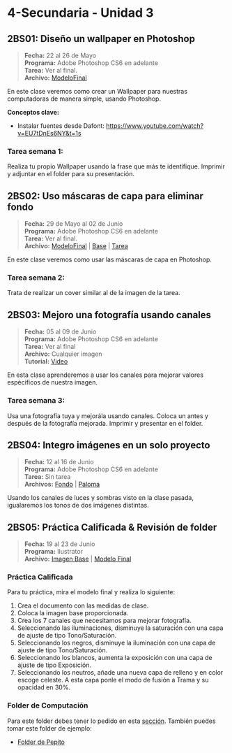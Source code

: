 # 4-Secundaria - Unidad 3


## 2BS01: Diseño un wallpaper en Photoshop

> **Fecha:** 22 al 26 de Mayo<br> **Programa:** Adobe Photoshop CS6 en adelante<br> **Tarea:** Ver al final.<br> **Archivo:** [ModeloFinal](https://github.com/israelcueva/colegio-docs/blob/a19ccbad37cba7b451be27cc8e5523964f9c076c/docs/4-secundaria/archivos/Unidad3/4SEC-2BS01.jpg ':include :type=code')

En este clase veremos como crear un Wallpaper para nuestras computadoras de manera simple, usando Photoshop.

**Conceptos clave:**

- Instalar fuentes desde Dafont: https://www.youtube.com/watch?v=EU7tDnEs6NY&t=1s


### Tarea semana 1:

Realiza tu propio Wallpaper usando la frase que más te identifique. Imprimir y adjuntar en el folder para su presentación.

## 2BS02: Uso máscaras de capa para eliminar fondo

> **Fecha:** 29 de Mayo al 02 de Junio<br> **Programa:** Adobe Photoshop CS6 en adelante<br> **Tarea:** Ver al final.<br> **Archivo:** [ModeloFinal](https://github.com/israelcueva/colegio-docs/blob/4fa66ef0abf29b3c9cf58c0f9cbe0a844ed43a0c/docs/4-secundaria/archivos/Unidad3/4SEC-2BS02-FINAL.png ':include :type=code') | [Base](https://github.com/israelcueva/colegio-docs/blob/4fa66ef0abf29b3c9cf58c0f9cbe0a844ed43a0c/docs/4-secundaria/archivos/Unidad3/4SEC-2BS02.jpg ':include :type=code')  | [Tarea](https://github.com/israelcueva/colegio-docs/blob/93fac6d65ad9b07e8061eb1e433e9cd5d6d09414/docs/4-secundaria/archivos/Unidad3/4SEC-2BS02-TAREA.jpg ':include :type=code') 

En este clase veremos como usar las máscaras de capa en Photoshop.

### Tarea semana 2:

Trata de realizar un cover similar al de la imagen de la tarea.



## 2BS03: Mejoro una fotografía usando canales

> **Fecha:** 05 al 09 de Junio<br> **Programa:** Adobe Photoshop CS6 en adelante<br> **Tarea:** Ver al final<br> **Archivo:** Cualquier imagen<br> **Tutorial:** [Video](https://www.youtube.com/watch?v=CEOqsf5zS_o)

En esta clase aprenderemos a usar los canales para mejorar valores espécificos de nuestra imagen.

### Tarea semana 3:

Usa una fotografía tuya y mejorála usando canales. Coloca un antes y después de la fotografía mejorada. Imprimir y presentar en el folder.

## 2BS04: Integro imágenes en un solo proyecto

> **Fecha:** 12 al 16 de Junio<br> **Programa:** Adobe Photoshop CS6 en adelante<br> **Tarea:** Sin tarea<br> **Archivos:** [Fondo](https://github.com/israelcueva/colegio-docs/blob/c270d174436739d11d2dcbd2886ba9136c7c99b3/docs/4-secundaria/archivos/Unidad3/4SEC-2BS04-FONDO.jpg ':include :type=code') | [Paloma](https://github.com/israelcueva/colegio-docs/blob/c270d174436739d11d2dcbd2886ba9136c7c99b3/docs/4-secundaria/archivos/Unidad3/4SEC-2BS4-PALOMA.png)

Usando los canales de luces y sombras visto en la clase pasada, igualaremos los tonos de dos imágenes distintas.

## 2BS05: Práctica Calificada & Revisión de folder

> **Fecha:** 19 al 23 de Junio<br> **Programa:** Ilustrator<br> **Archivo:** [Imagen Base](https://github.com/israelcueva/colegio-docs/blob/586aba37fec444816a276da9962199f9ffa3e156/docs/4-secundaria/archivos/Unidad3/4SEC-2BS5-IMAGEN-BASE.png) | [Modelo Final](https://github.com/israelcueva/colegio-docs/blob/586aba37fec444816a276da9962199f9ffa3e156/docs/4-secundaria/archivos/Unidad3/4SEC-2BS5-IMAGEN-FINAL.png)

### Práctica Calificada

Para tu práctica, mira el modelo final y realiza lo siguiente:

1. Crea el documento con las medidas de clase.
2. Coloca la imagen base proporcionada.
3. Crea los 7 canales que necesitamos para mejorar fotografía.
4. Seleccionando las iluminaciones, disminuye la saturación con una capa de ajuste de tipo Tono/Saturación.
5. Seleccionando los negros, disminuye la iluminación con una capa de ajuste de tipo Tono/Saturación.
6. Seleccionando los blancos, aumenta la exposición con una capa de ajuste de tipo Exposición.
7. Seleccionando los neutros, añade una nueva capa de relleno y en color escoge celeste. A esta capa ponle el modo de fusión a Trama y su opacidad en 30%.

### Folder de Computación

Para este folder debes tener lo pedido en esta [sección](/?id=_3-folder-de-computación). También puedes tomar este folder de ejemplo:

- [Folder de Pepito](https://www.canva.com/design/DAFjszqgKGE/F_ujj4U5TmxYIWFDHVcVVA/view?utm_content=DAFjszqgKGE&utm_campaign=designshare&utm_medium=link&utm_source=publishsharelink)


